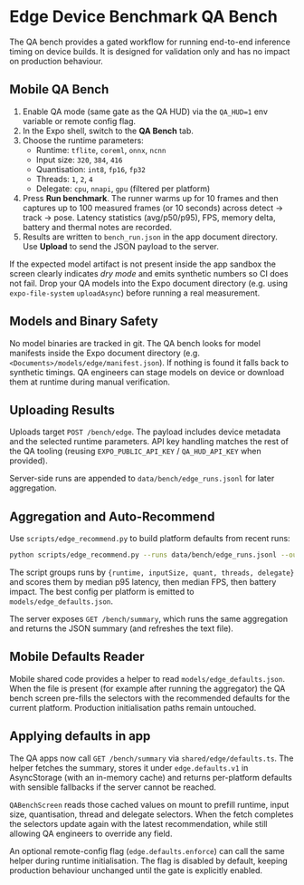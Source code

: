 # Edge Device Benchmark QA Bench

The QA bench provides a gated workflow for running end-to-end inference timing on device builds. It is designed for
validation only and has no impact on production behaviour.

## Mobile QA Bench

1. Enable QA mode (same gate as the QA HUD) via the `QA_HUD=1` env variable or remote config flag.
2. In the Expo shell, switch to the **QA Bench** tab.
3. Choose the runtime parameters:
   - Runtime: `tflite`, `coreml`, `onnx`, `ncnn`
   - Input size: `320`, `384`, `416`
   - Quantisation: `int8`, `fp16`, `fp32`
   - Threads: `1`, `2`, `4`
   - Delegate: `cpu`, `nnapi`, `gpu` (filtered per platform)
4. Press **Run benchmark**. The runner warms up for 10 frames and then captures up to 100 measured frames (or 10 seconds)
   across detect → track → pose. Latency statistics (avg/p50/p95), FPS, memory delta, battery and thermal notes are
   recorded.
5. Results are written to `bench_run.json` in the app document directory. Use **Upload** to send the JSON payload to the
   server.

If the expected model artifact is not present inside the app sandbox the screen clearly indicates *dry mode* and emits
synthetic numbers so CI does not fail. Drop your QA models into the Expo document directory (e.g. using `expo-file-system`
`uploadAsync`) before running a real measurement.

## Models and Binary Safety

No model binaries are tracked in git. The QA bench looks for model manifests inside the Expo document directory (e.g.
`<Documents>/models/edge/manifest.json`). If nothing is found it falls back to synthetic timings. QA engineers can stage
models on device or download them at runtime during manual verification.

## Uploading Results

Uploads target `POST /bench/edge`. The payload includes device metadata and the selected runtime parameters. API key
handling matches the rest of the QA tooling (reusing `EXPO_PUBLIC_API_KEY` / `QA_HUD_API_KEY` when provided).

Server-side runs are appended to `data/bench/edge_runs.jsonl` for later aggregation.

## Aggregation and Auto-Recommend

Use `scripts/edge_recommend.py` to build platform defaults from recent runs:

```bash
python scripts/edge_recommend.py --runs data/bench/edge_runs.jsonl --output models/edge_defaults.json
```

The script groups runs by `{runtime, inputSize, quant, threads, delegate}` and scores them by median p95 latency, then
median FPS, then battery impact. The best config per platform is emitted to `models/edge_defaults.json`.

The server exposes `GET /bench/summary`, which runs the same aggregation and returns the JSON summary (and refreshes the
text file).

## Mobile Defaults Reader

Mobile shared code provides a helper to read `models/edge_defaults.json`. When the file is present (for example after
running the aggregator) the QA bench screen pre-fills the selectors with the recommended defaults for the current
platform. Production initialisation paths remain untouched.

## Applying defaults in app

The QA apps now call `GET /bench/summary` via `shared/edge/defaults.ts`. The helper fetches the summary, stores it under
`edge.defaults.v1` in AsyncStorage (with an in-memory cache) and returns per-platform defaults with sensible fallbacks if
the server cannot be reached.

`QABenchScreen` reads those cached values on mount to prefill runtime, input size, quantisation, thread and delegate
selectors. When the fetch completes the selectors update again with the latest recommendation, while still allowing QA
engineers to override any field.

An optional remote-config flag (`edge.defaults.enforce`) can call the same helper during runtime initialisation. The
flag is disabled by default, keeping production behaviour unchanged until the gate is explicitly enabled.

